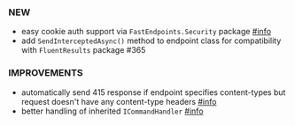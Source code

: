 ### NEW
- easy cookie auth support via `FastEndpoints.Security` package [#info](https://fast-endpoints.com/docs/security#cookie-based-authentication)
- add `SendInterceptedAsync()` method to endpoint class for compatibility with `FluentResults` package #365

### IMPROVEMENTS
- automatically send 415 response if endpoint specifies content-types but request doesn't have any content-type headers [#info](https://discord.com/channels/933662816458645504/1064900909181718590)
- better handling of inherited `ICommandHandler` [#info](https://discord.com/channels/933662816458645504/1067599463310446592)